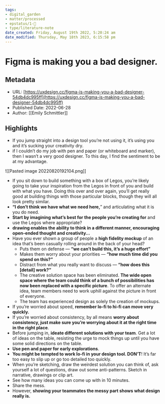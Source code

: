 ```yaml
---
tags: 
- digital_garden
- matter/processed
- epstatus/1-🌱
- type/literature-note
date_created: Friday, August 19th 2022, 5:20:24 am
date_modified: Thursday, May 18th 2023, 6:15:58 pm
---
```

# Figma is making you a bad designer.
## Metadata
* URL: [https://uxdesign.cc/figma-is-making-you-a-bad-designer-54db4dc995ff](https://uxdesign.cc/figma-is-making-you-a-bad-designer-54db4dc995ff)
* Published Date: 2022-06-28
* Author: [[Emily Schmittler]]

## Highlights
* If you jump straight into a design tool you’re not using it, it’s using you and it’s sucking your creativity dry.
* if I couldn’t do my job with pen and paper (or whiteboard and marker), then I wasn’t a very good designer. To this day, I find the sentiment to be at my advantage.

![[Pasted image 20220820192104.png]]

* If you sit down to build something with a box of Legos, you’re likely going to take your inspiration from the Legos in front of you and build with what you have. Doing this over and over again, you’ll get really good at building things with those particular blocks, though they will all look pretty similar.
* **“I don’t think we have what we need here,**” and articulating what it is you do need.
* **Start by imagining what’s best for the people you’re creating for** and use the Legos where appropriate?
* **drawing enables the ability to think in a different manner, encouraging open-ended thought and creativity…**
* Have you ever shown a group of people a **high fidelity mockup** of an idea that’s been casually rolling around in the back of your head?
	* Puts them on defense — **“we can’t build this, it’s a huge effort”** 
	* Makes them worry about your priorities — **“how much time did you spend on this?”** 
	* Distract from what you really want to discuss — **“how does this [detail] work?”**
	* The creative solution space has been eliminated. **The wide open space where the team could think of a bunch of possibilities has now been replaced with a specific picture**. To offer an alternate idea, team members need to work uphill against the picture in front of everyone.
	* The team has experienced design as solely the creation of mockups.
* If you’re worried about speed, **remember lo-fi to hi-fi can move very quickly.**
* If you’re worried about consistency, by all means **worry about consistency, just make sure you’re worrying about it at the right time in the right place**.
* Before jumping in, **ideate different solutions with your team**. Get a lot of ideas on the table, resisting the urge to mock things up until you have some solid directions on the table.
* **Use pen and paper for early explorations**.
* **You might be tempted to work lo-fi in your design tool. DON’T**! It’s far too easy to slip up or go too detailed too quickly.
* When you’re sketching, draw the weirdest solution you can think of, ask yourself a lot of questions, draw out some anti-patterns. Sketch in narrative, drawings or clip art.
* See how many ideas you can come up with in 10 minutes.
* Share the mess.
* However, **showing your teammates the messy part shows what design really is.**